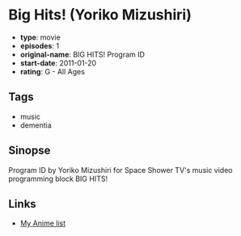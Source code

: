 # Big Hits! (Yoriko Mizushiri)

-   **type**: movie
-   **episodes**: 1
-   **original-name**: BIG HITS! Program ID
-   **start-date**: 2011-01-20
-   **rating**: G - All Ages

## Tags

-   music
-   dementia

## Sinopse

Program ID by Yoriko Mizushiri for Space Shower TV's music video programming block BIG HITS!

## Links

-   [My Anime list](https://myanimelist.net/anime/41450/Big_Hits_Yoriko_Mizushiri)
